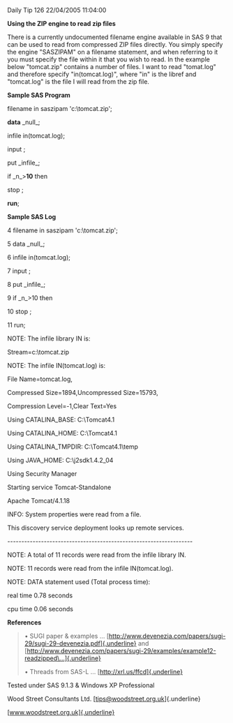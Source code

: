 Daily Tip 126 22/04/2005 11:04:00

**Using the ZIP engine to read zip files**

There is a currently undocumented filename engine available in SAS 9
that can be used to read from compressed ZIP files directly. You simply
specify the engine "SASZIPAM" on a filename statement, and when
referring to it you must specify the file within it that you wish to
read. In the example below "tomcat.zip" contains a number of files. I
want to read "tomat.log" and therefore specify "in(tomcat.log)", where
"in" is the libref and "tomcat.log" is the file I will read from the zip
file.

**Sample SAS Program**

filename in saszipam \'c:\\tomcat.zip\';

**data** \_null\_;

infile in(tomcat.log);

input ;

put \_infile\_;

if \_n\_\>**10** then

stop ;

**run**;

**Sample SAS Log**

4 filename in saszipam \'c:\\tomcat.zip\';

5 data \_null\_;

6 infile in(tomcat.log);

7 input ;

8 put \_infile\_;

9 if \_n\_\>10 then

10 stop ;

11 run;

NOTE: The infile library IN is:

Stream=c:\\tomcat.zip

NOTE: The infile IN(tomcat.log) is:

File Name=tomcat.log,

Compressed Size=1894,Uncompressed Size=15793,

Compression Level=-1,Clear Text=Yes

Using CATALINA_BASE: C:\\Tomcat4.1

Using CATALINA_HOME: C:\\Tomcat4.1

Using CATALINA_TMPDIR: C:\\Tomcat4.1\\temp

Using JAVA_HOME: C:\\j2sdk1.4.2_04

Using Security Manager

Starting service Tomcat-Standalone

Apache Tomcat/4.1.18

INFO: System properties were read from a file.

This discovery service deployment looks up remote services.

\-\-\-\-\-\-\-\-\-\-\-\-\-\-\-\-\-\-\-\-\-\-\-\-\-\-\-\-\-\-\-\-\-\-\-\-\-\-\-\-\-\-\-\-\-\-\-\-\-\-\-\-\-\-\-\-\-\-\-\-\-\-\-\-\--

NOTE: A total of 11 records were read from the infile library IN.

NOTE: 11 records were read from the infile IN(tomcat.log).

NOTE: DATA statement used (Total process time):

real time 0.78 seconds

cpu time 0.06 seconds

**References**

> • SUGI paper & examples ...
> [http://www.devenezia.com/papers/sugi-29/sugi-29-devenezia.pdf]{.underline}
> and
> [http://www.devenezia.com/papers/sugi-29/examples/example12-readzipped\...]{.underline}
>
> • Threads from SAS-L ... [http://xrl.us/ffcd]{.underline}

Tested under SAS 9.1.3 & Windows XP Professional

Wood Street Consultants Ltd. [tips@woodstreet.org.uk]{.underline}

[www.woodstreet.org.uk]{.underline}
